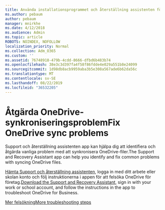 ```yaml
---
title: Använda installationsprogrammet och återställning assistenten för att felsöka OneDrive för företag
ms.author: pebaum
author: pebaum
manager: mnirkhe
ms.date: 4/12/2018
ms.audience: Admin
ms.topic: article
ROBOTS: NOINDEX, NOFOLLOW
localization_priority: Normal
ms.collection: Adm_O365
ms.custom: ''
ms.assetid: 76748918-479b-4cdd-8666-dfbd6b483b74
ms.openlocfilehash: 38e3c3d397fa4f58f86fdde4e029a551b8e24099
ms.sourcegitcommit: 1d98db8acb9959aba3b5e308a567ade6b62da56c
ms.translationtype: MT
ms.contentlocale: sv-SE
ms.lasthandoff: 08/22/2019
ms.locfileid: "36532205"
---
```

# <a name="fix-onedrive-sync-problems"></a><span data-ttu-id="0391a-102">Åtgärda OneDrive-synkroniseringsproblem</span><span class="sxs-lookup"><span data-stu-id="0391a-102">Fix OneDrive sync problems</span></span>

<span data-ttu-id="0391a-103">Support och återställning assistenten app kan hjälpa dig att identifiera och åtgärda vanliga problem med att synkronisera OneDrive-filer.</span><span class="sxs-lookup"><span data-stu-id="0391a-103">The Support and Recovery Assistant app can help you identify and fix common problems with syncing OneDrive files.</span></span> 
  
<span data-ttu-id="0391a-104">[Hämta Support och återställning assistenten](https://aka.ms/sara), logga in med ditt arbete eller skolan konto och följ instruktionerna i appen för att felsöka OneDrive för företag.</span><span class="sxs-lookup"><span data-stu-id="0391a-104">[Download the Support and Recovery Assistant](https://aka.ms/sara), sign in with your work or school account, and follow the instructions in the app to troubleshoot OneDrive for Business.</span></span> 
  
[<span data-ttu-id="0391a-105">Mer felsökning</span><span class="sxs-lookup"><span data-stu-id="0391a-105">More troubleshooting steps</span></span>](https://go.microsoft.com/fwlink/?linkid=872097)
  

